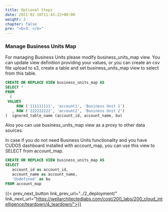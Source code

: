 ```yaml
---
title: Optional Steps
date: 2021-02-10T11:43:22+00:00
weight: 3
chapter: false
pre: "<b>3. </b>"
---
```


### Manage Business Units Map

For managing Business Units please modify business_units_map view. You can update view definition providing your values, or you can create an csv file upload to s3, create a table and set business_units_map view to select from this table. 

```sql
CREATE OR REPLACE VIEW business_units_map AS
SELECT *
FROM
  (
 VALUES
     ROW ('111111111', 'account1', 'Business Unit 1')
   , ROW ('222222222', 'account2', 'Business Unit 2')
)  ignored_table_name (account_id, account_name, bu)
```

Alos you can use business_units_map view as a proxy to other data sources.

In case if you do not need Business Units functionality and you have CUDOS dashboard installed with account_map, you can use this view to SELECT from account_map.

```sql
CREATE OR REPLACE VIEW business_units_map AS
SELECT 
   account_id as account_id,
   account_name as account_name,
   'Undefined' as bu
FROM account_map
```


{{< prev_next_button link_prev_url="../2_deployment/"  link_next_url="https://wellarchitectedlabs.com/cost/200_labs/200_cloud_intelligence/teardown/4_teardown/">}}